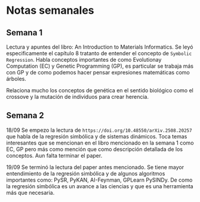 # Notas semanales

## Semana 1

Lectura y apuntes del libro: An Introduction to Materials Informatics. Se leyó especificamente el capítulo 8 tratanto de entender el concepto de `Symbolic Regression`. Habla conceptos importantes de como Evolutionay Computation (EC) y Genetic Programming (GP), es particular se trabaja más con GP y de como podemos hacer pensar expresiones matemáticas como árboles.

Relaciona mucho los conceptos de genética en el sentido biológico como el crossove y la mutación de individuos para crear herencia.

## Semana 2 

18/09 Se empezo la lectura de `https://doi.org/10.48550/arXiv.2508.20257` que habla de la regresión simbólica y de sistemas dinámicos. Toca temas interesantes que se mencionan en el libro mencionado en la semana 1 como EC, GP pero más como mención que como descripción detallada de los conceptos. Aun falta terminar el paper.

19/09 Se terminó la lectura del paper antes mencionado. Se tiene mayor entendimiento de la regresión simbólica y de algunos algoritmos importantes como: PySR, PyKAN, AI-Feynman, GPLearn PySINDy. De como la regresión simbólica es un avance a las ciencias y que es una herramienta más que necesaria.

